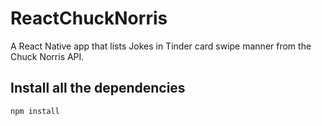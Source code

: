 # ReactChuckNorris
A React Native app that lists Jokes in Tinder card swipe manner from the Chuck Norris API.

## Install all the dependencies
```
npm install
```
